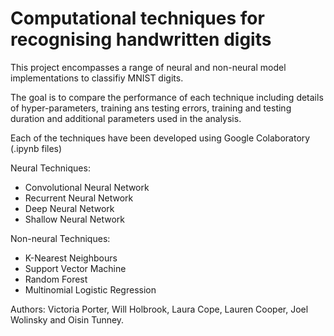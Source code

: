 # Computational techniques for recognising handwritten digits

This project encompasses a range of neural and non-neural model implementations to classifiy MNIST digits.

The goal is to compare the performance of each technique including details of hyper-parameters, training ans testing errors, training and testing duration and additional parameters used in the analysis.

Each of the techniques have been developed using Google Colaboratory (.ipynb files)

Neural Techniques:
- Convolutional Neural Network
- Recurrent Neural Network
- Deep Neural Network
- Shallow Neural Network

Non-neural Techniques:
- K-Nearest Neighbours
- Support Vector Machine
- Random Forest
- Multinomial Logistic Regression

Authors: Victoria Porter, Will Holbrook, Laura Cope, Lauren Cooper, Joel Wolinsky and Oisin Tunney.

